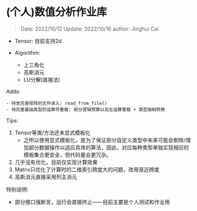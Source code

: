 # (个人)数值分析作业库

> Date: 2022/10/12
> Update: 2022/10/16
> author: Jinghui Cai

- Tensor: 目前支持2d
- Algorithm: 

    - 上三角化
    - 高斯消元
    - LU分解(直接法)

Adds:

    - 待急完善矩阵的文件读入: read_from_file()
    - 待完善基础类型的运算符重载: 部分逻辑预算以及左运算重载 + 类型强制转换

Tips:
1. Tensor等类/方法还未显式模板化
    - 之所以使用显式模板化，是为了保证部分自定义类型中未来可能会剔除/增加部分数据操作以适应具体的算法，因此，对应每种类型单独实现相应的模板集合更安全，但代码量会更冗杂。
2. 几乎没有优化，目前仅实现计算效果
3. Matrix只优化了计算时的二维索引跨度大的问题，改用渐近跨度
4. 高斯消元直接采用列主消元

特别说明:

- 部分接口强断言，运行会直接终止——目前主要是个人测试和作业用
